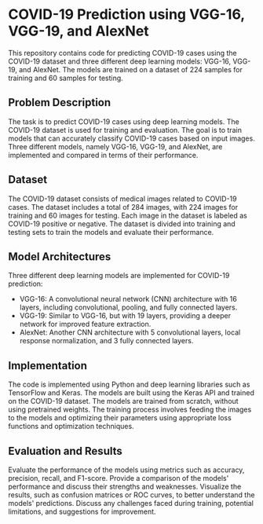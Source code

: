# COVID-19 Prediction using VGG-16, VGG-19, and AlexNet

This repository contains code for predicting COVID-19 cases using the COVID-19 dataset and three different deep learning models: VGG-16, VGG-19, and AlexNet. The models are trained on a dataset of 224 samples for training and 60 samples for testing.

## Problem Description

The task is to predict COVID-19 cases using deep learning models. The COVID-19 dataset is used for training and evaluation. The goal is to train models that can accurately classify COVID-19 cases based on input images. Three different models, namely VGG-16, VGG-19, and AlexNet, are implemented and compared in terms of their performance.

## Dataset

The COVID-19 dataset consists of medical images related to COVID-19 cases. The dataset includes a total of 284 images, with 224 images for training and 60 images for testing. Each image in the dataset is labeled as COVID-19 positive or negative. The dataset is divided into training and testing sets to train the models and evaluate their performance.

## Model Architectures

Three different deep learning models are implemented for COVID-19 prediction:
- VGG-16: A convolutional neural network (CNN) architecture with 16 layers, including convolutional, pooling, and fully connected layers.
- VGG-19: Similar to VGG-16, but with 19 layers, providing a deeper network for improved feature extraction.
- AlexNet: Another CNN architecture with 5 convolutional layers, local response normalization, and 3 fully connected layers.

## Implementation

The code is implemented using Python and deep learning libraries such as TensorFlow and Keras. The models are built using the Keras API and trained on the COVID-19 dataset. The models are trained from scratch, without using pretrained weights. The training process involves feeding the images to the models and optimizing their parameters using appropriate loss functions and optimization techniques.


## Evaluation and Results

Evaluate the performance of the models using metrics such as accuracy, precision, recall, and F1-score. Provide a comparison of the models' performance and discuss their strengths and weaknesses. Visualize the results, such as confusion matrices or ROC curves, to better understand the models' predictions. Discuss any challenges faced during training, potential limitations, and suggestions for improvement.

